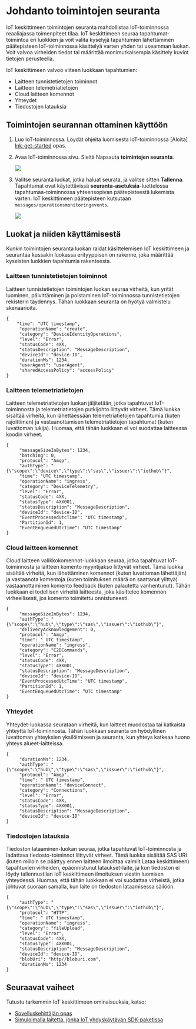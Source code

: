 <properties
 pageTitle="IoT keskittimeen toimintojen seuranta"
 description="Azure IoT keskittimeen toimintojen valvonta, voit valvoa IoT-toiminnossa reaaliajassa toimenpiteet tilaa yleiskatsaus"
 services="iot-hub"
 documentationCenter=""
 authors="nberdy"
 manager="timlt"
 editor=""/>

<tags
 ms.service="iot-hub"
 ms.devlang="na"
 ms.topic="article"
 ms.tgt_pltfrm="na"
 ms.workload="na"
 ms.date="08/11/2016"
 ms.author="nberdy"/>

# <a name="introduction-to-operations-monitoring"></a>Johdanto toimintojen seuranta

IoT keskittimeen toimintojen seuranta mahdollistaa IoT-toiminnossa reaaliajassa toimenpiteet tilaa. IoT keskittimeen seuraa tapahtumat-toimintoa eri luokkien ja voit valita kyselyjä tapahtumien lähettäminen päätepisteen IoT-toiminnossa käsittelyä varten yhden tai useamman luokan. Voit valvoa virheiden tiedot tai määrittää monimutkaisempia käsittely kuviot tietojen perusteella.

IoT keskittimeen valvoo viiteen luokkaan tapahtumien:

- Laitteen tunnistetietojen toiminnot
- Laitteen telemetriatietojen
- Cloud laitteen komennot
- Yhteydet
- Tiedostojen latauksia

## <a name="how-to-enable-operations-monitoring"></a>Toimintojen seurannan ottaminen käyttöön

1. Luo IoT-toiminnossa. Löydät ohjeita luomisesta IoT-toiminnossa [Aloita] [ lnk-get-started] opas.

2. Avaa IoT-toiminnossa sivu. Sieltä Napsauta **toimintojen seuranta**.

    ![][1]

3. Valitse seuranta luokat, jotka haluat seurata, ja valitse sitten **Tallenna**. Tapahtumat ovat käytettävissä **seuranta-asetuksia**-luettelossa tapahtumaa-toiminnossa yhteensopivan päätepisteestä lukemista varten. IoT keskittimeen päätepisteen kutsutaan `messages/operationsmonitoringevents`.

    ![][2]

## <a name="event-categories-and-how-to-use-them"></a>Luokat ja niiden käyttämisestä

Kunkin toimintojen seuranta luokan raidat käsittelemisen IoT keskittimeen ja seurantaa kussakin luokassa erityyppisen on rakenne, joka määrittää kyseisten luokkien tapahtumia rakenteesta.

### <a name="device-identity-operations"></a>Laitteen tunnistetietojen toiminnot

Laitteen tunnistetietojen toimintojen luokan seuraa virheitä, kun yrität luominen, päivittäminen ja poistaminen IoT-toiminnossa tunnistetietojen rekisterin täydennys. Tähän luokkaan seuranta on hyötyä valmistelu skenaarioita.

    {
        "time": "UTC timestamp",
         "operationName": "create",
         "category": "DeviceIdentityOperations",
         "level": "Error",
         "statusCode": 4XX,
         "statusDescription": "MessageDescription",
         "deviceId": "device-ID",
         "durationMs": 1234,
         "userAgent": "userAgent",
         "sharedAccessPolicy": "accessPolicy"
    }

### <a name="device-telemetry"></a>Laitteen telemetriatietojen

Laitteen telemetriatietojen luokan jäljitetään, jotka tapahtuvat IoT-toiminnosta ja telemetriatietojen putkijohto liittyvät virheet. Tämä luokka sisältää virheitä, kun lähettäessään telemetriatietojen tapahtumia (kuten rajoittimen) ja vastaanottamisen telemetriatietojen tapahtumat (kuten luvattoman lukija). Huomaa, että tähän luokkaan ei voi suodattaa laitteessa koodin virheet.

    {
         "messageSizeInBytes": 1234,
         "batching": 0,
         "protocol": "Amqp",
         "authType": "{\"scope\":\"device\",\"type\":\"sas\",\"issuer\":\"iothub\"}",
         "time": "UTC timestamp",
         "operationName": "ingress",
         "category": "DeviceTelemetry",
         "level": "Error",
         "statusCode": 4XX,
         "statusType": 4XX001,
         "statusDescription": "MessageDescription",
         "deviceId": "device-ID",
         "EventProcessedUtcTime": "UTC timestamp",
         "PartitionId": 1,
         "EventEnqueuedUtcTime": "UTC timestamp"
    }

### <a name="cloud-to-device-commands"></a>Cloud laitteen komennot

Cloud laitteen valikkokomennot-luokkaan seuraa, jotka tapahtuvat IoT-toiminnosta ja laitteen komento myyntijakso liittyvät virheet. Tämä luokka sisältää virheitä, kun lähettäminen komennot (kuten luvattoman lähettäjän) ja vastaanota komentoja (kuten toimituksen määrä on saattanut ylittyä) vastaanottaminen komento feedback (kuten palautetta vanhentunut). Tähän luokkaan ei todellisen virheitä laitteesta, joka käsittelee komennon virheellisesti, jos komento toimitettu onnistuneesti.

    {
         "messageSizeInBytes": 1234,
         "authType": "{\"scope\":\"hub\",\"type\":\"sas\",\"issuer\":\"iothub\"}",
         "deliveryAcknowledgement": 0,
         "protocol": "Amqp",
         "time": " UTC timestamp",
         "operationName": "ingress",
         "category": "C2DCommands",
         "level": "Error",
         "statusCode": 4XX,
         "statusType": 4XX001,
         "statusDescription": "MessageDescription",
         "deviceId": "device-ID",
         "EventProcessedUtcTime": "UTC timestamp",
         "PartitionId": 1,
         "EventEnqueuedUtcTime": “UTC timestamp"
    }

### <a name="connections"></a>Yhteydet

Yhteydet-luokassa seurataan virheitä, kun laitteet muodostaa tai katkaista yhteyttä IoT-toiminnosta. Tähän luokkaan seuranta on hyödyllinen luvattoman yhteyksien yksilöimiseen ja seuranta, kun yhteys katkeaa huono yhteys alueet-laitteissa.

    {
         "durationMs": 1234,
         "authType": "{\"scope\":\"hub\",\"type\":\"sas\",\"issuer\":\"iothub\"}",
         "protocol": "Amqp",
         "time": " UTC timestamp",
         "operationName": "deviceConnect",
         "category": "Connections",
         "level": "Error",
         "statusCode": 4XX,
         "statusType": 4XX001,
         "statusDescription": "MessageDescription",
         "deviceId": "device-ID"
    }

### <a name="file-uploads"></a>Tiedostojen latauksia

Tiedoston lataaminen-luokan seuraa, jotka tapahtuvat IoT-toiminnosta ja ladattava tiedosto-toiminnot liittyvät virheet. Tämä luokka sisältää SAS URI (kuten milloin se päättyy ennen laitteen ilmoittaa valmiit Lataa keskittimeen) tapahtuvien virheiden, epäonnistunut lataukset-laite, ja kun tiedoston ei löydy tallennustilan IoT keskittimeen ilmoituksen viestin luomisen yhteydessä. Huomaa, että tähän luokkaan ei voi suodattaa virheistä, jotka johtuvat suoraan samalla, kun laite on tiedoston lataamisessa säilöön.

    {
         "authType": "{\"scope\":\"hub\",\"type\":\"sas\",\"issuer\":\"iothub\"}",
         "protocol": "HTTP",
         "time": " UTC timestamp",
         "operationName": "ingress",
         "category": "fileUpload",
         "level": "Error",
         "statusCode": 4XX,
         "statusType": 4XX001,
         "statusDescription": "MessageDescription",
         "deviceId": "device-ID",
         "blobUri": "http//bloburi.com",
         "durationMs": 1234
    }

## <a name="next-steps"></a>Seuraavat vaiheet

Tutustu tarkemmin IoT keskittimeen ominaisuuksia, katso:

- [Sovelluskehittäjän opas][lnk-devguide]
- [Simuloimalla laitetta, jonka IoT yhdyskäytävän SDK-paketissa][lnk-gateway]

<!-- Links and images -->
[1]: media/iot-hub-operations-monitoring/enable-OM-1.png
[2]: media/iot-hub-operations-monitoring/enable-OM-2.png

[lnk-get-started]: iot-hub-csharp-csharp-getstarted.md
[lnk-diagnostic-metrics]: iot-hub-metrics.md
[lnk-scaling]: iot-hub-scaling.md
[lnk-dr]: iot-hub-ha-dr.md

[lnk-devguide]: iot-hub-devguide.md
[lnk-gateway]: iot-hub-linux-gateway-sdk-simulated-device.md
